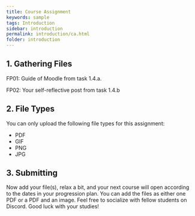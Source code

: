 ```yaml
---
title: Course Assignment
keywords: sample
tags: Introduction
sidebar: introduction
permalink: introduction/ca.html
folder: introduction
---
```


## 1. Gathering Files

FP01: Guide of Moodle from task 1.4.a.

FP02: Your self-reflective post from task 1.4.b

## 2. File Types

You can only upload the following file types for this assignment:

- PDF
- GIF
- PNG
- JPG

## 3. Submitting

Now add your file(s), relax a bit, and your next course will open according to the dates in your progression plan. You can add the files as either one PDF or a PDF and an image. Feel free to socialize with fellow students on Discord. Good luck with your studies!
